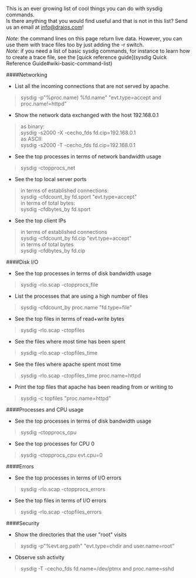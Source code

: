 This is an ever growing list of cool things you can do with sysdig commands.  
Is there anything that you would find useful and that is not in this list? Send us an email at info@draios.com!
  
_Note_: the command lines on this page return live data. However, you can use them with trace files too by just adding the -r<filename> switch.  
_Note_: if you need a list of basic sysdig commands, for instance to learn how to create a trace file, see the [quick reference guide](sysdig Quick Reference Guide#wiki-basic-command-list)
  
####Networking
* List all the incoming connections that are not served by apache.
> sysdig -p"%proc.name) %fd.name" "evt.type=accept and proc.name!=httpd"

* Show the network data exchanged with the host 192.168.0.1  
> as binary:  
> sysdig -s2000 -X -cecho_fds fd.cip=192.168.0.1  
as ASCII:  
> sysdig -s2000 -T -cecho_fds fd.cip=192.168.0.1

* See the top processes in terms of network bandwidth usage
> sysdig -ctopprocs_net

* See the top local server ports  
> in terms of established connections:  
> sysdig -cfdcount_by fd.sport "evt.type=accept"  
> in terms of total bytes:  
> sysdig -cfdbytes_by fd.sport

* See the top client IPs  
> in terms of established connections  
> sysdig -cfdcount_by fd.cip "evt.type=accept"  
> in terms of total bytes  
> sysdig -cfdbytes_by fd.cip

####Disk I/O
* See the top processes in terms of disk bandwidth usage
> sysdig -rlo.scap -ctopprocs_file

* List the processes that are using a high number of files
> sysdig -cfdcount_by proc.name "fd.type=file"

* See the top files in terms of read+write bytes
> sysdig -rlo.scap -ctopfiles

* See the files where most time has been spent
> sysdig -rlo.scap -ctopfiles_time

* See the files where apache spent most time
> sysdig -rlo.scap -ctopfiles_time proc.name=httpd

* Print the top files that apache has been reading from or writing to
> sysdig -c topfiles "proc.name=httpd"

####Processes and CPU usage
* See the top processes in terms of disk bandwidth usage
> sysdig -ctopprocs_cpu

* See the top processes for CPU 0
> sysdig -ctopprocs_cpu evt.cpu=0

####Errors
* See the top processes in terms of I/O errors
> sysdig -rlo.scap -ctopprocs_errors

* See the top files in terms of I/O errors
> sysdig -rlo.scap -ctopfiles_errors

####Security

* Show the directories that the user "root" visits
> sysdig -p"%evt.arg.path" "evt.type=chdir and user.name=root"

* Observe ssh activity
> sysdig -T -cecho_fds fd.name=/dev/ptmx and proc.name=sshd

